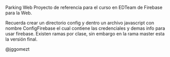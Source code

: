 Parking Web
Proyecto de referencia para el curso en EDTeam de Firebase para la Web.

Recuerda crear un directorio config y dentro un archivo javascript con nombre ConfigFirebase el cual contiene las credenciales y demas info para usar firebase.
Existen ramas por clase, sin embargo en la rama master esta la versión final.

@jggomezt

